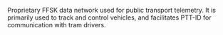 Proprietary FFSK data network used for public transport telemetry. It is primarily used to track and control vehicles, and facilitates PTT-ID for communication with tram drivers.